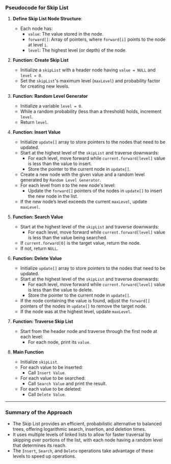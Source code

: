 ### Pseudocode for Skip List

1. **Define Skip List Node Structure**:
   - Each node has:
     - `value`: The value stored in the node.
     - `forward[]`: Array of pointers, where `forward[i]` points to the node at level `i`.
     - `level`: The highest level (or depth) of the node.

2. **Function: Create Skip List**
   - Initialize a `skipList` with a header node having `value = NULL` and `level = 0`.
   - Set the `skipList`'s maximum level (`maxLevel`) and probability factor for creating new levels.

3. **Function: Random Level Generator**
   - Initialize a variable `level = 0`.
   - While a random probability (less than a threshold) holds, increment `level`.
   - Return `level`.

4. **Function: Insert Value**
   - Initialize `update[]` array to store pointers to the nodes that need to be updated.
   - Start at the highest level of the `skipList` and traverse downwards:
     - For each level, move forward while `current.forward[level]` value is less than the value to insert.
     - Store the pointer to the current node in `update[]`.
   - Create a new node with the given value and a random level generated by `Random Level Generator`.
   - For each level from `0` to the new node's level:
     - Update the `forward[]` pointers of the nodes in `update[]` to insert the new node in the list.
   - If the new node’s level exceeds the current `maxLevel`, update `maxLevel`.

5. **Function: Search Value**
   - Start at the highest level of the `skipList` and traverse downwards:
     - For each level, move forward while `current.forward[level]` value is less than the value being searched.
   - If `current.forward[0]` is the target value, return the node.
   - If not, return `NULL`.

6. **Function: Delete Value**
   - Initialize `update[]` array to store pointers to the nodes that need to be updated.
   - Start at the highest level of the `skipList` and traverse downwards:
     - For each level, move forward while `current.forward[level]` value is less than the value to delete.
     - Store the pointer to the current node in `update[]`.
   - If the node containing the value is found, adjust the `forward[]` pointers of the nodes in `update[]` to remove the target node.
   - If the node was at the highest level, update `maxLevel`.

7. **Function: Traverse Skip List**
   - Start from the header node and traverse through the first node at each level:
     - For each node, print its `value`.

8. **Main Function**
   - Initialize `skipList`.
   - For each value to be inserted:
     - Call `Insert Value`.
   - For each value to be searched:
     - Call `Search Value` and print the result.
   - For each value to be deleted:
     - Call `Delete Value`.

---

### Summary of the Approach
- The Skip List provides an efficient, probabilistic alternative to balanced trees, offering logarithmic search, insertion, and deletion times.
- It uses multiple levels of linked lists to allow for faster traversal by skipping over portions of the list, with each node having a random level that determines its reach.
- The `Insert`, `Search`, and `Delete` operations take advantage of these levels to speed up operations.
